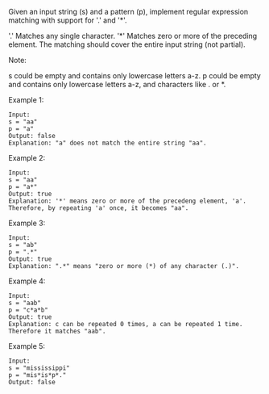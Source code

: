 Given an input string (s) and a pattern (p), implement regular expression matching with support for '.' and '\*'.

'.' Matches any single character.
'\*' Matches zero or more of the preceding element.
The matching should cover the entire input string (not partial).

Note:

s could be empty and contains only lowercase letters a-z.
p could be empty and contains only lowercase letters a-z, and characters like . or \*.

Example 1:
```
Input:
s = "aa"
p = "a"
Output: false
Explanation: "a" does not match the entire string "aa".
```

Example 2:
```
Input:
s = "aa"
p = "a*"
Output: true
Explanation: '*' means zero or more of the precedeng element, 'a'. Therefore, by repeating 'a' once, it becomes "aa".
```

Example 3:
```
Input:
s = "ab"
p = ".*"
Output: true
Explanation: ".*" means "zero or more (*) of any character (.)".
```

Example 4:
```
Input:
s = "aab"
p = "c*a*b"
Output: true
Explanation: c can be repeated 0 times, a can be repeated 1 time. Therefore it matches "aab".
```

Example 5:
```
Input:
s = "mississippi"
p = "mis*is*p*."
Output: false
```
